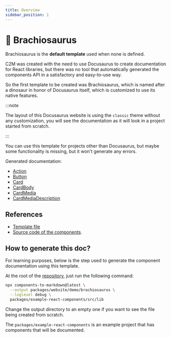 ```yaml
---
title: Overview
sidebar_position: 1
---
```


# 🦕 Brachiosaurus

Brachiosaurus is the **default template** used when none is defined.

C2M was created with the need to use Docusaurus to create documentation for React libraries, but there was no tool that automatically generated the components API in a satisfactory and easy-to-use way.

So the first template to be created was Brachiosaurus, which is named after a dinosaur in honor of Docusaurus itself, which is customized to use its native features.

:::note

The layout of this Docusaurus website is using the `classic` theme without any customization, you will see the documentation as it will look in a project started from scratch.

:::

You can use this template for projects other than Docusaurus, but maybe some functionality is missing, but it won't generate any errors.

Generated documentation:

- [Action](/demo/brachiosaurus/Action)
- [Button](/demo/brachiosaurus/Button)
- [Card](/demo/brachiosaurus/Card)
- [CardBody](/demo/brachiosaurus/CardBody)
- [CardMedia](/demo/brachiosaurus/CardMedia)
- [CardMediaDescription](/demo/brachiosaurus/CardMediaDescription)

## References

- [Template file](https://github.com/megatroom/components-to-markdown/blob/main/packages/components-to-markdown/templates/brachiosaurus.hbs)
- [Source code of the components](https://github.com/megatroom/components-to-markdown/tree/main/packages/example-react-components/src/lib).

## How to generate this doc?

For learning purposes, below is the step used to generate the component documentation using this template.

At the root of the [repository](https://github.com/megatroom/components-to-markdown), just run the following command:

```bash
npx components-to-markdown@latest \
  --output packages/website/demo/brachiosaurus \
  --loglevel debug \
  packages/example-react-components/src/lib
```

Change the output directory to an empty one if you want to see the file being created from scratch.

The `packages/example-react-components` is an example project that has components that will be documented.
